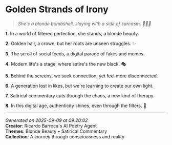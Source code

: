 # Golden Strands of Irony

> *She's a blonde bombshell, slaying with a side of sarcasm. 💁‍♀️😉*

**1.** In a world of filtered perfection, she stands, a blonde beauty.


**2.** Golden hair, a crown, but her roots are unseen struggles. ✨


**3.** The scroll of social feeds, a digital parade of fakes and memes.


**4.** Modern life's a stage, where satire's the new black. 🎭


**5.** Behind the screens, we seek connection, yet feel more disconnected.


**6.** A generation lost in likes, but we're learning to create our own light.


**7.** Satirical commentary cuts through the chaos, a new kind of therapy.


**8.** In this digital age, authenticity shines, even through the filters. 💫



---

*Generated on 2025-09-09 at 09:20:02*  
**Creator**: Ricardo Barroca's AI Poetry Agent  
**Themes**: Blonde Beauty • Satirical Commentary  
**Collection**: A journey through consciousness and reality